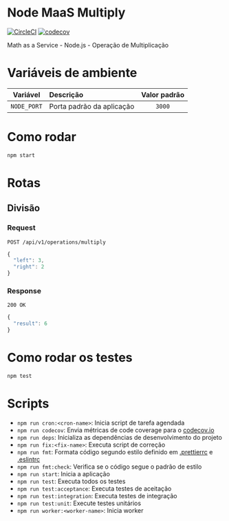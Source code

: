 #  Node MaaS Multiply

[![CircleCI](https://circleci.com/gh/b2wads/node-maas-multiply/tree/master.svg?style=svg)](https://circleci.com/gh/b2wads/node-maas-multiply/tree/master)
[![codecov](https://codecov.io/gh/b2wads/node-maas-multiply/branch/master/graph/badge.svg)](https://codecov.io/gh/b2wads/node-maas-multiply)

Math as a Service - Node.js - Operação de Multiplicação

#  Variáveis de ambiente

| Variável | Descrição | Valor padrão |
|:-----------:|:--------------------------|:------------:|
| `NODE_PORT` | Porta padrão da aplicação | `3000` |


#  Como rodar
```sh
npm start
```

# Rotas

## Divisão

### Request
`POST /api/v1/operations/multiply`
```javascript
{
  "left": 3,
  "right": 2
}
```

### Response
`200 OK`
```javascript
{
  "result": 6
}
```
  

#  Como rodar os testes
```sh
npm test
```  
  

#  Scripts

- `npm run cron:<cron-name>`: Inicia script de tarefa agendada
- `npm run codecov`: Envia métricas de code coverage para o [codecov.io](codecov.io)
- `npm run deps`: Inicializa as dependências de desenvolvimento do projeto
- `npm run fix:<fix-name>`: Executa script de correção
- `npm run fmt`: Formata código segundo estilo definido em [.prettierrc](.prettierrc) e [.eslintrc](.eslintrc)
- `npm run fmt:check`: Verifica se o código segue o padrão de estilo
- `npm run start`: Inicia a aplicação
- `npm run test`: Executa todos os testes
- `npm run test:acceptance`: Executa testes de aceitação
- `npm run test:integration`: Executa testes de integração
- `npm run test:unit`: Execute testes unitários
- `npm run worker:<worker-name>`: Inicia worker
